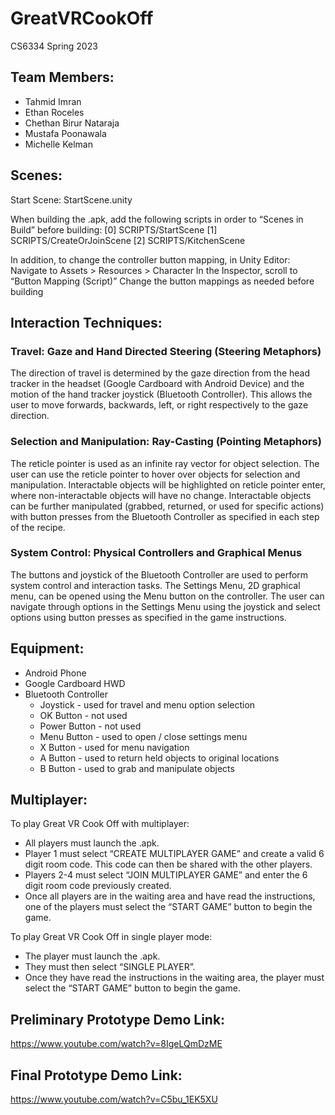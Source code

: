 # GreatVRCookOff
CS6334 Spring 2023

## Team Members:
- Tahmid Imran
- Ethan Roceles
- Chethan Birur Nataraja
- Mustafa Poonawala
- Michelle Kelman

## Scenes: 
Start Scene: StartScene.unity

When building the .apk, add the following scripts in order to “Scenes in Build” before building:
[0] SCRIPTS/StartScene
[1] SCRIPTS/CreateOrJoinScene
[2] SCRIPTS/KitchenScene

In addition, to change the controller button mapping, in Unity Editor:
Navigate to Assets > Resources > Character
In the Inspector, scroll to “Button Mapping (Script)”
Change the button mappings as needed before building

## Interaction Techniques:
### Travel: Gaze and Hand Directed Steering (Steering Metaphors)
The direction of travel is determined by the gaze direction from the head tracker in the headset (Google Cardboard with Android Device) and the motion of the hand tracker joystick (Bluetooth Controller). This allows the user to move forwards, backwards, left, or right respectively to the gaze direction.
### Selection and Manipulation: Ray-Casting (Pointing Metaphors)
The reticle pointer is used as an infinite ray vector for object selection. The user can use the reticle pointer to hover over objects for selection and manipulation. Interactable objects will be highlighted on reticle pointer enter, where non-interactable objects will have no change. Interactable objects can be further manipulated (grabbed, returned, or used for specific actions) with button presses from the Bluetooth Controller as specified in each step of the recipe.
### System Control: Physical Controllers and Graphical Menus
The buttons and joystick of the Bluetooth Controller are used to perform system control and interaction tasks. The Settings Menu, 2D graphical menu, can be opened using the Menu button on the controller. The user can navigate through options in the Settings Menu using the joystick and select options using button presses as specified in the game instructions.

## Equipment:
- Android Phone
- Google Cardboard HWD
- Bluetooth Controller
  - Joystick - used for travel and menu option selection
  - OK Button - not used
  - Power Button - not used
  - Menu Button - used to open / close settings menu
  - X Button - used for menu navigation
  - A Button - used to return held objects to original locations
  - B Button - used to grab and manipulate objects

## Multiplayer: 
To play Great VR Cook Off with multiplayer:
- All players must launch the .apk.
- Player 1 must select “CREATE MULTIPLAYER GAME” and create a valid 6 digit room code. This code can then be shared with the other players.
- Players 2-4 must select “JOIN MULTIPLAYER GAME” and enter the 6 digit room code previously created.
- Once all players are in the waiting area and have read the instructions, one of the players must select the “START GAME” button to begin the game.

To play Great VR Cook Off in single player mode:
- The player must launch the .apk.
- They must then select “SINGLE PLAYER”.
- Once they have read the instructions in the waiting area, the player must select the “START GAME” button to begin the game.

## Preliminary Prototype Demo Link:
https://www.youtube.com/watch?v=8IgeLQmDzME 

## Final Prototype Demo Link:
https://www.youtube.com/watch?v=C5bu_1EK5XU
